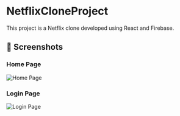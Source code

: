 # NetflixCloneProject
This project is a Netflix clone developed using React and Firebase.
## 📸 Screenshots

### Home Page
![Home Page](./public/screenshots/homePage1.png)

### Login Page
![Login Page](./public/screenshots/loginPage1.png)
